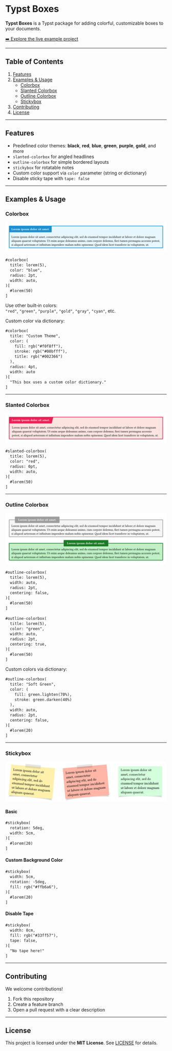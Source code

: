 # Typst Boxes

**Typst Boxes** is a Typst package for adding colorful, customizable boxes to your documents.

[➡️ Explore the live example project](https://typst.app/project/rp9q3upfc69bPUCbv0BjzX)

---

## Table of Contents

1. [Features](#features)  
2. [Examples & Usage](#examples--usage)  
   - [Colorbox](#colorbox)  
   - [Slanted Colorbox](#slanted-colorbox)  
   - [Outline Colorbox](#outline-colorbox)  
   - [Stickybox](#stickybox)  
3. [Contributing](#contributing)  
4. [License](#license)  

---

## Features

- Predefined color themes: **black**, **red**, **blue**, **green**, **purple**, **gold**, and more  
- `slanted-colorbox` for angled headlines  
- `outline-colorbox` for simple bordered layouts  
- `stickybox` for rotatable notes  
- Custom color support via `color` parameter (string or dictionary)  
- Disable sticky tape with `tape: false`  

---

## Examples & Usage

### Colorbox

![colorbox_example](examples/colorbox.png)

```typst
#colorbox(
  title: lorem(5),
  color: "blue",
  radius: 2pt,
  width: auto,
)[
  #lorem(50)
]
```

Use other built‑in colors:  
`"red"`, `"green"`, `"purple"`, `"gold"`, `"gray"`, `"cyan"`, etc.

Custom color via dictionary:

```typst
#colorbox(
  title: "Custom Theme",
  color: (
    fill: rgb("#f0f8ff"),
    stroke: rgb("#00bfff"),
    title: rgb("#002366")
  ),
  radius: 4pt,
  width: auto
)[
  "This box uses a custom color dictionary."
]
```

---

### Slanted Colorbox

![slantedColorbox_example](examples/slanted-colorbox.png)

```typst
#slanted-colorbox(
  title: lorem(5),
  color: "red",
  radius: 0pt,
  width: auto,
)[
  #lorem(50)
]
```

---

### Outline Colorbox

![outlinebox_example](examples/outline-colorbox.png)

```typst
#outline-colorbox(
  title: lorem(5),
  width: auto,
  radius: 2pt,
  centering: false,
)[
  #lorem(50)
]

#outline-colorbox(
  title: lorem(5),
  color: "green",
  width: auto,
  radius: 2pt,
  centering: true,
)[
  #lorem(50)
]
```

Custom colors via dictionary:

```typst
#outline-colorbox(
  title: "Soft Green",
  color: (
    fill: green.lighten(70%),
    stroke: green.darken(40%)
  ),
  width: auto,
  radius: 2pt,
  centering: false,
)[
  #lorem(20)
]
```

---

### Stickybox

![stickybox](examples/stickybox.png)

#### Basic

```typst
#stickybox(
  rotation: 5deg,
  width: 5cm,
)[
  #lorem(20)
]
```

#### Custom Background Color

```typst
#stickybox(
  width: 5cm,
  rotation: -5deg,
  fill: rgb("#ffb6a6"),
)[
  #lorem(20)
]
```

#### Disable Tape

```typst
#stickybox(
  width: 8cm,
  fill: rgb("#33ff57"),
  tape: false,
)[
  "No tape here!"
]
```

---

## Contributing

We welcome contributions!  
1. Fork this repository  
2. Create a feature branch  
3. Open a pull request with a clear description  

---

## License

This project is licensed under the **MIT License**. See [LICENSE](LICENSE) for details.
